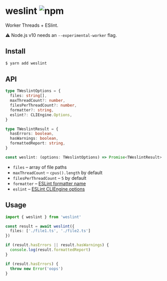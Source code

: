 # weslint ![npm](https://flat.badgen.net/npm/v/weslint)

Worker Threads + ESlint.

:warning: Node.js v10 needs an `--experimental-worker` flag.

## Install

```sh
$ yarn add weslint
```

## API

```ts
type TWeslintOptions = {
  files: string[],
  maxThreadCount?: number,
  filesPerThreadCount?: number,
  formatter?: string,
  eslint?: CLIEngine.Options,
}

type TWeslintResult = {
  hasErrors: boolean,
  hasWarnings: boolean,
  formattedReport: string,
}

const weslint: (options: TWeslintOptions) => Promise<TWeslintResult>
```

* `files` – array of file paths
* `maxThreadCount` – `cpus().length` by default
* `filesPerThreadCount` – `5` by default
* `formatter` – [ESLint formatter name](https://eslint.org/docs/developer-guide/nodejs-api#cliengine-getformatter)
* `eslint` – [ESLint CLIEngine options](https://eslint.org/docs/developer-guide/nodejs-api#cliengine)

## Usage

```ts
import { weslint } from 'weslint'

const result = await weslint({
  files: ['./file1.ts', './file2.ts']
})

if (result.hasErrors || result.hasWarnings) {
  console.log(result.formattedReport)
}

if (result.hasErrors) {
  throw new Error('oops')
}
```
